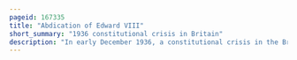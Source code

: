 ```yaml
---
pageid: 167335
title: "Abdication of Edward VIII"
short_summary: "1936 constitutional crisis in Britain"
description: "In early December 1936, a constitutional crisis in the British Empire arose when King Edward VIII proposed to marry Wallis Simpson, an American socialite who was divorced from her first husband and was in the process of divorcing her second."
---
```

